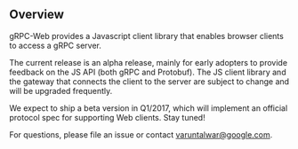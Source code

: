 ## Overview

gRPC-Web provides a Javascript client library that enables browser clients to
access a gRPC server.

The current release is an alpha release, mainly for early adopters to provide
feedback on the JS API (both gRPC and Protobuf). The JS client library
and the gateway that connects the client to the server are subject to change
and will be upgraded frequently.

We expect to ship a beta version in Q1/2017, which will implement an
official protocol spec for supporting Web clients. Stay tuned!

For questions, please file an issue or contact varuntalwar@google.com.
